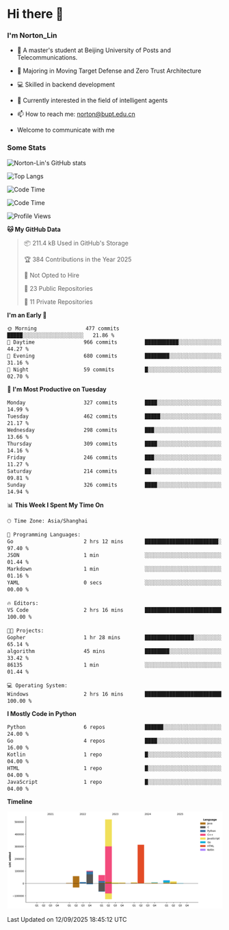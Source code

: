 
# Hi there 👋

### I'm Norton_Lin
- 🏫 A master's student at Beijing University of Posts and Telecommunications.
- 🌱 Majoring in Moving Target Defense and Zero Trust Architecture
- 💻 Skilled in backend development
- 🤖 Currently interested in the field of intelligent agents
- 📫 How to reach me: [norton@bupt.edu.cn](mailto:norton@bupt.edu.cn)

- Welcome to communicate with me

### Some Stats
![Norton-Lin's GitHub stats](https://github-readme-stats.vercel.app/api?username=Norton-Lin&count_private=true&show_icons=true&theme=radical)

![Top Langs](https://github-readme-stats.vercel.app/api/top-langs/?username=Norton-Lin&langs_count=10&layout=compact)

![Code Time](https://github-readme-stats.vercel.app/api/wakatime?username=Norton_Lin)

<!--START_SECTION:waka-->
![Code Time](http://img.shields.io/badge/Code%20Time-1%2C020%20hrs%2040%20mins-blue)

![Profile Views](http://img.shields.io/badge/Profile%20Views-0-blue)

**🐱 My GitHub Data** 

> 📦 211.4 kB Used in GitHub's Storage 
 > 
> 🏆 384 Contributions in the Year 2025
 > 
> 🚫 Not Opted to Hire
 > 
> 📜 23 Public Repositories 
 > 
> 🔑 11 Private Repositories 
 > 
**I'm an Early 🐤** 

```text
🌞 Morning                477 commits         █████░░░░░░░░░░░░░░░░░░░░   21.86 % 
🌆 Daytime                966 commits         ███████████░░░░░░░░░░░░░░   44.27 % 
🌃 Evening                680 commits         ████████░░░░░░░░░░░░░░░░░   31.16 % 
🌙 Night                  59 commits          █░░░░░░░░░░░░░░░░░░░░░░░░   02.70 % 
```
📅 **I'm Most Productive on Tuesday** 

```text
Monday                   327 commits         ████░░░░░░░░░░░░░░░░░░░░░   14.99 % 
Tuesday                  462 commits         █████░░░░░░░░░░░░░░░░░░░░   21.17 % 
Wednesday                298 commits         ███░░░░░░░░░░░░░░░░░░░░░░   13.66 % 
Thursday                 309 commits         ████░░░░░░░░░░░░░░░░░░░░░   14.16 % 
Friday                   246 commits         ███░░░░░░░░░░░░░░░░░░░░░░   11.27 % 
Saturday                 214 commits         ██░░░░░░░░░░░░░░░░░░░░░░░   09.81 % 
Sunday                   326 commits         ████░░░░░░░░░░░░░░░░░░░░░   14.94 % 
```


📊 **This Week I Spent My Time On** 

```text
🕑︎ Time Zone: Asia/Shanghai

💬 Programming Languages: 
Go                       2 hrs 12 mins       ████████████████████████░   97.40 % 
JSON                     1 min               ░░░░░░░░░░░░░░░░░░░░░░░░░   01.44 % 
Markdown                 1 min               ░░░░░░░░░░░░░░░░░░░░░░░░░   01.16 % 
YAML                     0 secs              ░░░░░░░░░░░░░░░░░░░░░░░░░   00.00 % 

🔥 Editors: 
VS Code                  2 hrs 16 mins       █████████████████████████   100.00 % 

🐱‍💻 Projects: 
Gopher                   1 hr 28 mins        ████████████████░░░░░░░░░   65.14 % 
algorithm                45 mins             ████████░░░░░░░░░░░░░░░░░   33.42 % 
86135                    1 min               ░░░░░░░░░░░░░░░░░░░░░░░░░   01.44 % 

💻 Operating System: 
Windows                  2 hrs 16 mins       █████████████████████████   100.00 % 
```

**I Mostly Code in Python** 

```text
Python                   6 repos             ██████░░░░░░░░░░░░░░░░░░░   24.00 % 
Go                       4 repos             ████░░░░░░░░░░░░░░░░░░░░░   16.00 % 
Kotlin                   1 repo              █░░░░░░░░░░░░░░░░░░░░░░░░   04.00 % 
HTML                     1 repo              █░░░░░░░░░░░░░░░░░░░░░░░░   04.00 % 
JavaScript               1 repo              █░░░░░░░░░░░░░░░░░░░░░░░░   04.00 % 
```



**Timeline**

![Lines of Code chart](https://raw.githubusercontent.com/Norton-Lin/Norton-Lin/main/assets/bar_graph.png)


 Last Updated on 12/09/2025 18:45:12 UTC
<!--END_SECTION:waka-->
